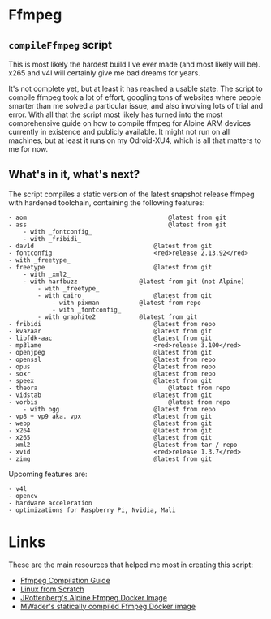 # Ffmpeg
## `compileFfmpeg` script
This is most likely the hardest build I've ever made (and most likely will be). x265 and v4l will certainly give me bad dreams for years.

It's not complete yet, but at least it has reached a usable state. The script to compile ffmpeg took a lot of effort, googling tons of websites where people smarter than me solved a particular issue, and also involving lots of trial and error. With all that the script most likely has turned into the most comprehensive guide on how to compile ffmpeg for Alpine ARM devices currently in existence and publicly available. It might not run on all machines, but at least it runs on my Odroid-XU4, which is all that matters to me for now.

## What's in it, what's next?
The script compiles a static version of the latest snapshot release ffmpeg with hardened toolchain, containing the following features:

    - aom										@latest from git
    - ass										@latest from git
        - with _fontconfig_
        - with _fribidi_
    - dav1d									@latest from git
    - fontconfig							<red>release 2.13.92</red>
    - with _freetype_
    - freetype								@latest from git
        - with _xml2_
        - with harfbuzz					@latest from git (not Alpine)
            - with _freetype_
            - with cairo					@latest from git
                - with pixman			@latest from repo
                - with _fontconfig_
            - with graphite2			@latest from git
    - fribidi								@latest from repo
    - kvazaar								@latest from git
    - libfdk-aac							@latest from git
    - mp3lame								<red>release 3.100</red>
    - openjpeg								@latest from git
    - openssl								@latest from repo
    - opus									@latest from repo
    - soxr									@latest from repo
    - speex									@latest from git
    - theora									@latest from repo
    - vidstab								@latest from git
    - vorbis									@latest from repo
        - with ogg							@latest from repo
    - vp8 + vp9 aka. vpx					@latest from git
    - webp									@latest from git
    - x264									@latest from git
    - x265									@latest from git
    - xml2									@latest from tar / repo
    - xvid									<red>release 1.3.7</red>
    - zimg									@latest from git

Upcoming features are:

    - v4l
    - opencv
    - hardware acceleration
    - optimizations for Raspberry Pi, Nvidia, Mali

# Links
These are the main resources that helped me most in creating this script:

- [Ffmpeg Compilation Guide](https://trac.ffmpeg.org/wiki/CompilationGuide)
- [Linux from Scratch](http://www.linuxfromscratch.org/blfs/view/svn/index.html)
- [JRottenberg's Alpine Ffmpeg Docker Image](https://github.com/jrottenberg/ffmpeg/blob/master/docker-images/4.3/alpine38/Dockerfile)
- [MWader's statically compiled Ffmpeg Docker image](https://hub.docker.com/r/mwader/static-ffmpeg/dockerfile)

